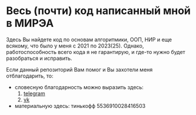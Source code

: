 # Весь (почти) код написанный мной в МИРЭА

Здесь Вы найдете код по основам алгоритмики, ООП, НИР и еще всякому, что было у меня с 2021 по 2023(25). Однако, работоспособность всего кода я не гарантирую, и где-то нужно будет разобраться и исправить.

Если данный репозиторий Вам помог и Вы захотели меня отблагодарить, то:
  - словесную благодарность можно выразить здесь: 
    1. [telegram](https://t.me/droidfdv)
    2. [vk](https://vk.com/droideka501)
  - материальную здесь:
    тинькофф 5536910028416503 
